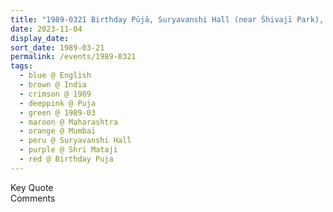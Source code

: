 ```yaml
---
title: "1989-0321 Birthday Pūjā, Suryavanshi Hall (near Śhivajī Park), Dadar, Mumbai, Maharashtra, India"
date: 2023-11-04
display_date: 
sort_date: 1989-03-21
permalink: /events/1989-0321
tags:
  - blue @ English
  - brown @ India
  - crimson @ 1989
  - deeppink @ Puja
  - green @ 1989-03
  - maroon @ Maharashtra
  - orange @ Mumbai
  - peru @ Suryavanshi Hall
  - purple @ Shri Mataji
  - red @ Birthday Puja
---
```


<wave-list>
  <list-title color="green" width="75">Key Quote</list-title>
  <list-item color="BlanchedAlmond"  width="200"></list-item>
  <list-item color="Lavender"></list-item>
  <list-item color="BlanchedAlmond"></list-item>
</wave-list>

<br>

<wave-list>
  <list-title color="green" width="75">Comments</list-title>
  <list-item color="BlanchedAlmond"  width="200"></list-item>
  <list-item color="Lavender"></list-item>
  <list-item color="BlanchedAlmond"></list-item>
</wave-list>
